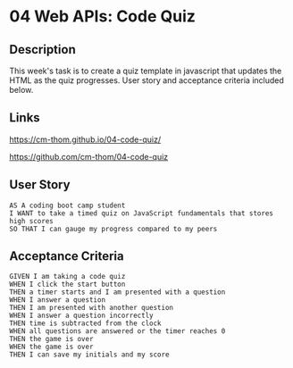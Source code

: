 # 04 Web APIs: Code Quiz

## Description

This week's task is to create a quiz template in javascript that updates the HTML as the quiz progresses. User story and acceptance criteria included below.

## Links

https://cm-thom.github.io/04-code-quiz/

https://github.com/cm-thom/04-code-quiz

## User Story

```
AS A coding boot camp student
I WANT to take a timed quiz on JavaScript fundamentals that stores high scores
SO THAT I can gauge my progress compared to my peers
```

## Acceptance Criteria

```
GIVEN I am taking a code quiz
WHEN I click the start button
THEN a timer starts and I am presented with a question
WHEN I answer a question
THEN I am presented with another question
WHEN I answer a question incorrectly
THEN time is subtracted from the clock
WHEN all questions are answered or the timer reaches 0
THEN the game is over
WHEN the game is over
THEN I can save my initials and my score
```
